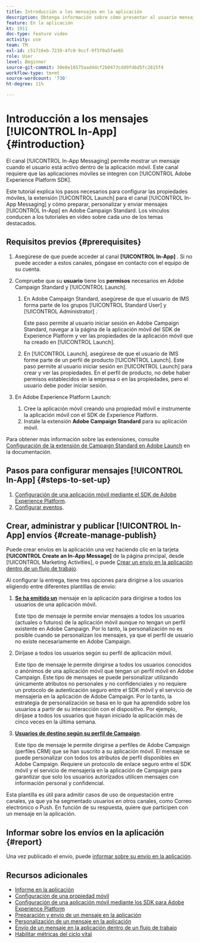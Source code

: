 ```yaml
---
title: Introducción a los mensajes en la aplicación
description: Obtenga información sobre cómo presentar al usuario mensajes en la aplicación contextualmente relevantes en respuesta al comportamiento de un cliente en tiempo real dentro de la aplicación móvil.
feature: En la aplicación
kt: 1911
doc-type: feature video
activity: use
team: TM
exl-id: c51716eb-7239-4fc0-9ccf-9f5f0a5fae65
role: User
level: Beginner
source-git-commit: 30e8e10575aad4dcf2b0473cdd9fd6d5fc2815f4
workflow-type: tm+mt
source-wordcount: '730'
ht-degree: 11%

---
```


# Introducción a los mensajes [!UICONTROL In-App] {#introduction}

El canal [!UICONTROL In-App Messaging] permite mostrar un mensaje cuando el usuario está activo dentro de la aplicación móvil. Este canal requiere que las aplicaciones móviles se integren con [!UICONTROL Adobe Experience Platform SDK].

Este tutorial explica los pasos necesarios para configurar las propiedades móviles, la extensión [!UICONTROL Launch] para el canal [!UICONTROL In-App Messaging] y cómo preparar, personalizar y enviar mensajes [!UICONTROL In-App] en Adobe Campaign Standard. Los vínculos conducen a los tutoriales en vídeo sobre cada uno de los temas destacados.

## Requisitos previos {#prerequisites}

1. Asegúrese de que puede acceder al canal **[!UICONTROL In-App]** . Si no puede acceder a estos canales, póngase en contacto con el equipo de su cuenta.
1. Compruebe que su **usuario** tiene los **permisos** necesarios en Adobe Campaign Standard y [!UICONTROL Launch].

   1. En Adobe Campaign Standard, asegúrese de que el usuario de IMS forma parte de los grupos [!UICONTROL Standard User] y [!UICONTROL Administrator] .

      Este paso permite al usuario iniciar sesión en Adobe Campaign Standard, navegar a la página de la aplicación móvil del SDK de Experience Platform y ver las propiedades de la aplicación móvil que ha creado en [!UICONTROL Launch].

   1. En [!UICONTROL Launch], asegúrese de que el usuario de IMS forme parte de un perfil de producto [!UICONTROL Launch]. Este paso permite al usuario iniciar sesión en [!UICONTROL Launch] para crear y ver las propiedades. En el perfil de producto, no debe haber permisos establecidos en la empresa o en las propiedades, pero el usuario debe poder iniciar sesión.

1. En Adobe Experience Platform Launch:

   1. Cree la aplicación móvil creando una propiedad móvil e instrumente la aplicación móvil con el SDK de Experience Platform.
   1. Instale la extensión **Adobe Campaign Standard** para su aplicación móvil.

Para obtener más información sobre las extensiones, consulte [Configuración de la extensión de Campaign Standard en Adobe Launch](https://aep-sdks.gitbook.io/docs/using-mobile-extensions/adobe-campaign-standard) en la documentación.

## Pasos para configurar mensajes [!UICONTROL In-App] {#steps-to-set-up}

1. [Configuración de una aplicación móvil mediante el SDK de Adobe Experience Platform](/help/communication-channels/mobile/configure-mobile-apps-using-aep-sdk.md).
1. [Configurar eventos](/help/communication-channels/mobile/in-app/configure-events.md).

## Crear, administrar y publicar [!UICONTROL In-App] envíos {#create-manage-publish}

Puede crear envíos en la aplicación una vez haciendo clic en la tarjeta **[!UICONTROL Create an In-App Message]** de la página principal, desde [!UICONTROL Marketing Activities], o puede [Crear un envío en la aplicación dentro de un flujo de trabajo](/help/communication-channels/mobile/in-app/in-app-activity.md).

Al configurar la entrega, tiene tres opciones para dirigirse a los usuarios eligiendo entre diferentes plantillas de envío:

1. [**Se ha emitido un**](/help/communication-channels/mobile/in-app/broadcast-in-app-message.md) mensaje en la aplicación para dirigirse a todos los usuarios de una aplicación móvil.

   Este tipo de mensaje le permite enviar mensajes a todos los usuarios (actuales o futuros) de la aplicación móvil aunque no tengan un perfil existente en Adobe Campaign. Por lo tanto, la personalización no es posible cuando se personalizan los mensajes, ya que el perfil de usuario no existe necesariamente en Adobe Campaign.

1. Diríjase a todos los usuarios según su perfil de aplicación móvil.

   Este tipo de mensaje le permite dirigirse a todos los usuarios conocidos o anónimos de una aplicación móvil que tengan un perfil móvil en Adobe Campaign. Este tipo de mensajes se puede personalizar utilizando únicamente atributos no personales y no confidenciales y no requiere un protocolo de autenticación seguro entre el SDK móvil y el servicio de mensajería en la aplicación de Adobe Campaign. Por lo tanto, la estrategia de personalización se basa en lo que ha aprendido sobre los usuarios a partir de su interacción con el dispositivo. Por ejemplo, diríjase a todos los usuarios que hayan iniciado la aplicación más de cinco veces en la última semana.

1. [**Usuarios de destino según su perfil de Campaign**](/help/communication-channels/mobile/in-app/target-users-based-on-campaign-profile.md).

   Este tipo de mensaje le permite dirigirse a perfiles de Adobe Campaign (perfiles CRM) que se han suscrito a su aplicación móvil. El mensaje se puede personalizar con todos los atributos de perfil disponibles en Adobe Campaign. Requiere un protocolo de enlace seguro entre el SDK móvil y el servicio de mensajería en la aplicación de Campaign para garantizar que solo los usuarios autorizados utilicen mensajes con información personal y confidencial.

Esta plantilla es útil para admitir casos de uso de orquestación entre canales, ya que ya ha segmentado usuarios en otros canales, como Correo electrónico o Push. En función de su respuesta, quiere que participen con un mensaje en la aplicación.

## Informar sobre los envíos en la aplicación {#report}

Una vez publicado el envío, puede [informar sobre su envío en la aplicación](/help/communication-channels/mobile/in-app/in-app-reporting.md).

## Recursos adicionales

* [Informe en la aplicación](https://experienceleague.adobe.com/docs/campaign-standard/using/reporting/list-of-reports/in-app-report.html?lang=en)
* [Configuración de una propiedad móvil](https://aep-sdks.gitbook.io/docs/getting-started/create-a-mobile-property)
* [Configuración de una aplicación móvil mediante los SDK para Adobe Experience Platform](https://experienceleague.adobe.com/docs/campaign-standard/using/administrating/configuring-channels/configuring-a-mobile-application.html?lang=en)
* [Preparación y envío de un mensaje en la aplicación](https://experienceleague.adobe.com/docs/campaign-standard/using/communication-channels/in-app-messaging/preparing-and-sending-an-in-app-message.html?lang=en)
* [Personalización de un mensaje en la aplicación](https://experienceleague.adobe.com/docs/campaign-standard/using/communication-channels/in-app-messaging/customizing-an-in-app-message.html?lang=en)
* [Envío de un mensaje en la aplicación dentro de un flujo de trabajo](https://experienceleague.adobe.com/docs/campaign-standard/using/managing-processes-and-data/channel-activities/in-app-delivery.html?lang=en)
* [Habilitar métricas del ciclo vital](https://aep-sdks.gitbook.io/docs/getting-started/initialize-the-sdk#enable-lifecycle-metrics)

